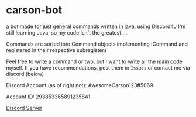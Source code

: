 # carson-bot
a bot made for just general commands
written in java, using Discord4J
I'm still learning Java, so my code isn't the greatest.... 

Commands are sorted into Command objects implementing ICommand and registered in their respective subregisters

Feel free to write a command or two, but I want to write all the main code myself. If you have recommendations, post them in `Issues` or contact me via discord (below)


Discord Account (as of right not): AwesomeCarson123#5069

Account ID: 293853365891235841

[Discord Server](www.discord.gg/xDQt7e7)
